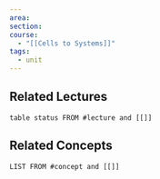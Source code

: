 ```yaml
---
area: 
section: 
course:
  - "[[Cells to Systems]]"
tags:
  - unit
---
```


## Related Lectures
```dataview
table status FROM #lecture and [[]]
```

## Related Concepts
```dataview
LIST FROM #concept and [[]]
```